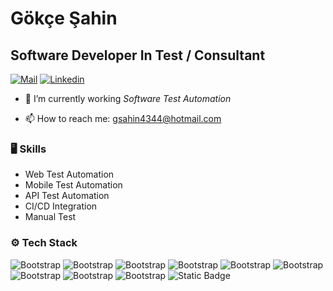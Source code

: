 # Gökçe Şahin
## Software Developer In Test / Consultant

[![Mail](https://img.shields.io/badge/Mail-blue?style=flat&logo=microsoftoutlook&link=mail
)](mailto:gsahin4344@hotmail.com) [![Linkedin](https://img.shields.io/badge/-LinkedIn-blue?style=flat&logo=Linkedin&logoColor=white)](https://www.linkedin.com/in/g%C3%B6k%C3%A7e-%C5%9Fahin/) 

- 🤔 I’m currently working *Software Test Automation*

- 📫 How to reach me: gsahin4344@hotmail.com


### 🖥 Skills

- Web Test Automation
- Mobile Test Automation
- API Test Automation
- CI/CD Integration
- Manual Test
### ⚙️ Tech Stack

![Bootstrap](https://img.shields.io/badge/-Java-05122A?style=flat-square&logo=Java&color=353535) ![Bootstrap](https://img.shields.io/badge/-Ruby-05122A?style=flat-square&logo=Ruby&color=353535) ![Bootstrap](https://img.shields.io/badge/-Selenium-05122A?style=flat-square&logo=Selenium&color=353535) ![Bootstrap](https://img.shields.io/badge/-Appium-05122A?style=flat-square&logo=Appium&color=353535) ![Bootstrap](https://img.shields.io/badge/-Rest%20Assured-05122A?style=flat-square&logo=Rest-Assured&color=353535) ![Bootstrap](https://img.shields.io/badge/-Karate-05122A?style=flat-square&logo=Karate&color=353535) ![Bootstrap](https://img.shields.io/badge/-Cypress-05122A?style=flat-square&logo=Cypress&color=353535) ![Bootstrap](https://img.shields.io/badge/-Cucumber-05122A?style=flat-square&logo=Cucumber&color=353535) ![Bootstrap](https://img.shields.io/badge/-NodeJS-05122A?style=flat-square&logo=NodeJS&color=353535) ![Static Badge](https://img.shields.io/badge/playwright-black)
